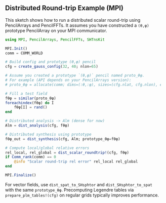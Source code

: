 ## Distributed Round-trip Example (MPI)

This sketch shows how to run a distributed scalar round-trip using PencilArrays
and PencilFFTs. It assumes you have constructed a `(θ,φ)` prototype PencilArray
on your MPI communicator.

```julia
using MPI, PencilArrays, PencilFFTs, SHTnsKit

MPI.Init()
comm = COMM_WORLD

# Build config and prototype (θ,φ) pencil
cfg = create_gauss_config(32, 40; nlon=65)

# Assume you created a prototype `(θ,φ)` pencil named proto_θφ.
# For example (API depends on your PencilArrays version):
# proto_θφ = allocate(comm; dims=(:θ,:φ), sizes=(cfg.nlat, cfg.nlon), eltype=Float64)

# Fill a test field
fθφ = similar(proto_θφ)
foreachindex(fθφ) do I
    fθφ[I] = rand()
end

# Distributed analysis -> Alm (dense for now)
Alm = dist_analysis(cfg, fθφ)

# Distributed synthesis using prototype
fθφ_out = dist_synthesis(cfg, Alm; prototype_θφ=fθφ)

# Compute local/global relative errors
rel_local, rel_global = dist_scalar_roundtrip!(cfg, fθφ)
if Comm_rank(comm) == 0
    @info "Scalar round-trip rel error" rel_local rel_global
end

MPI.Finalize()
```

For vector fields, use `dist_spat_to_SHsphtor` and `dist_SHsphtor_to_spat` with the
same `prototype_θφ`. Precomputing Legendre tables via `prepare_plm_tables!(cfg)` on
regular grids typically improves performance.

